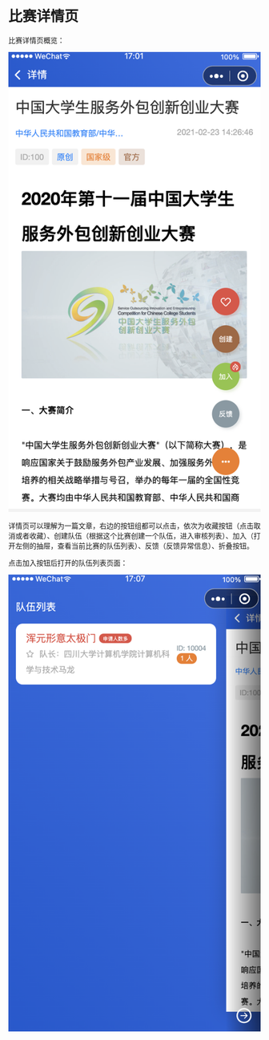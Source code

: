 # 比赛详情页

比赛详情页概览：

![&#x6982;&#x89C8;](../../../.gitbook/assets/image%20%2823%29.png)

详情页可以理解为一篇文章，右边的按钮组都可以点击，依次为收藏按钮（点击取消或者收藏）、创建队伍（根据这个比赛创建一个队伍，进入审核列表）、加入（打开左侧的抽屉，查看当前比赛的队伍列表）、反馈（反馈异常信息）、折叠按钮。

点击加入按钮后打开的队伍列表页面：

![&#x8BE6;&#x60C5;](../../../.gitbook/assets/image%20%2850%29.png)



